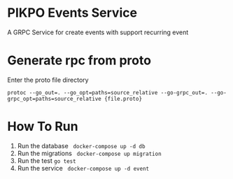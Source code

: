 # PIKPO Events Service

A GRPC Service for create events with support recurring event

# Generate rpc from proto

Enter the proto file directory
```
protoc --go_out=. --go_opt=paths=source_relative --go-grpc_out=. --go-grpc_opt=paths=source_relative {file.proto} 

```

# How To Run
1. Run the database
``` docker-compose up -d db```
2. Run the migrations
``` docker-compose up migration```
3. Run the test
```go test```
4. Run the service
``` docker-compose up -d event```